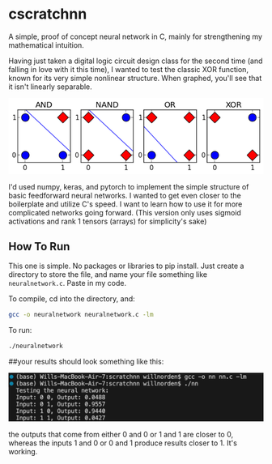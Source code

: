 # cscratchnn
A simple, proof of concept neural network in C, mainly for strengthening my mathematical intuition. 

Having just taken a digital logic circuit design class for the second time (and falling in love with it this time), I wanted to test the classic XOR function, known for its very simple nonlinear structure. When graphed, you'll see that it isn't linearly separable.

![cscratchnn](XORnonlinear.png)

I'd used numpy, keras, and pytorch to implement the simple structure of basic feedforward neural networks. I wanted to get even closer to the boilerplate and utilize C's speed. I want to learn how to use it for more complicated networks going forward. (This version only uses sigmoid activations and rank 1 tensors (arrays) for simplicity's sake)

## How To Run

This one is simple. No packages or libraries to pip install. Just create a directory to store the file, and name your file something like `neuralnetwork.c`. Paste in my code.

To compile, cd into the directory, and: 

```bash
gcc -o neuralnetwork neuralnetwork.c -lm
```

To run: 

```bash
./neuralnetwork
```

##your results should look something like this:

![cscratchnn](Output.png)

the outputs that come from either 0 and 0 or 1 and 1 are closer to 0, whereas the inputs 1 and 0 or 0 and 1 produce results closer to 1. It's working. 

